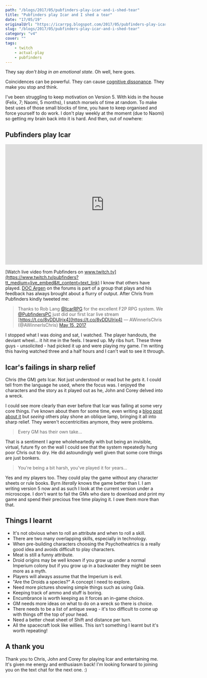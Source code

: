 ```yaml
---
path: "/blogs/2017/05/pubfinders-play-icar-and-i-shed-tear"
title: "Pubfinders play Icar and I shed a tear"
date: "17/05/19"
originalUrl: "https://icarrpg.blogspot.com/2017/05/pubfinders-play-icar-and-i-shed-tear.html"
slug: "/blogs/2017/05/pubfinders-play-icar-and-i-shed-tear"
category: "v4"
cover: ""
tags:
    - twitch
    - actual-play
    - pubfinders
---
```

They say *don't blog in an emotional state*. Oh well, here goes.  

Coincidences can be powerful. They can cause [cognitive dissonance](https://en.wikipedia.org/wiki/Cognitive_dissonance). They make you stop and think.  

I've been struggling to keep motivation on Version 5. With kids in the house (Felix, 7; Naomi, 5 months), I snatch morsels of time at random. To make best uses of those small blocks of time, you have to keep organised and force yourself to do work. I don't play weekly at the moment (due to Naomi) so getting my brain back into it is hard. And then, out of nowhere:  

## Pubfinders play Icar

<iframe src="https://player.twitch.tv/?video=v143666790&autoplay=false" frameborder="0" allowfullscreen="true" scrolling="no" height="378" width="620"></iframe>

[Watch live video from Pubfinders on www.twitch.tv](https://www.twitch.tv/pubfinders?tt_medium=live_embed&tt_content=text_link) I know that others have played. [DOC Argen](http://www.1km1kt.net/forum/viewforum.php?f=34&sid=46d3cbb54e006c33573afe50f1e8468d) on the forums is part of a group that plays and his feedback has always brought about a flurry of output. After Chris from Pubfinders kindly tweeted me:  

> Thanks to Rob Lang [@IcarRPG](https://twitter.com/IcarRPG) for the excellent F2P RPG system. We [@PubfindersPC](https://twitter.com/PubfindersPC) just did our first Icar live stream [https://t.co/8vDDUIrjx4](https://t.co/8vDDUIrjx4)
> — AWinnerIsChris (@AWinnerIsChris) [May 15, 2017](https://twitter.com/AWinnerIsChris/status/864146215683993601)

 I stopped what I was doing and sat, I watched. The player handouts, the deviant wheel... it hit me in the feels. I teared up. My ribs hurt. These three guys - unsolicited - had picked it up and were playing my game. I'm writing this having watched three and a half hours and I can't wait to see it through.  

## Icar's failings in sharp relief

Chris (the GM) *gets* Icar. Not just understood or read but he *gets* it. I could tell from the language he used, where the focus was. I enjoyed the characters and the story as it played out as he, John and Corey delved into a wreck.  

I could see more clearly than ever before that Icar was failing at some very core things. I've known about them for some time, even writing a [blog post about it](http://www.thefreerpgblog.com/2009/10/first-birthday-celebrate-by-joining-me.html) but *seeing* others play shone an oblique lamp, bringing it all into sharp relief. They weren't eccentricities anymore, they were problems.  

> Every GM has their own take...

 That is a sentiment I agree wholeheartedly with but being an invisible, virtual, future fly on the wall I could see that the system repeatedly hung poor Chris out to dry. He did astoundingly well given that some core things are just bonkers.  

> You're being a bit harsh, you've played it for years...

 Yes and my players too. They could play the game without any character sheets or rule books. Byrn *literally* knows the game better than I.  I am writing version 5 now and as such I look at the current version under a microscope. I don't want to fail the GMs who dare to download and print my game and spend their precious free time playing it. I owe them more than that.  

## Things I learnt

*   It's not obvious when to roll an attribute and when to roll a skill.
*   There are two many overlapping skills, especially in technology.
*   When pre-building characters choosing the Psychotheatrics is a really good idea and avoids difficult to play characters.
*   Meat is still a funny attribute.
*   Droid origins may be well known if you grow up under a normal Imperium colony but if you grow up in a backwater they might be seen more as a myth.
*   Players will always assume that the Imperium is evil.
*   "Are the Droids a species?" A concept I need to explore.
*   Need more pictures showing simple things such as using Gaia.
*   Keeping track of ammo and stuff is boring.
*   Encumbrance is worth keeping as it forces an in-game choice.
*   GM needs more ideas on what to do on a wreck so there is choice.
*   There needs to be a list of antique swag - it's too difficult to come up with things off the top of your head.
*   Need a better cheat sheet of Shift and distance per turn.
*   All the spacecraft look like willies. This isn't something I learnt but it's worth repeating! 

## A thank you

Thank you to Chris, John and Corey for playing Icar and entertaining me. It's given me energy and enthusiasm back! I'm looking forward to joining you on the text chat for the next one. :)  